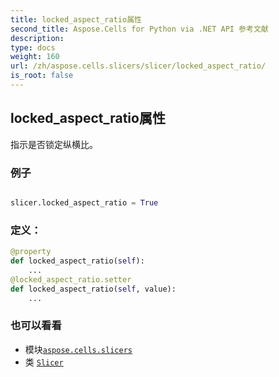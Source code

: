 ```yaml
---
title: locked_aspect_ratio属性
second_title: Aspose.Cells for Python via .NET API 参考文献
description:
type: docs
weight: 160
url: /zh/aspose.cells.slicers/slicer/locked_aspect_ratio/
is_root: false
---
```

## locked_aspect_ratio属性

指示是否锁定纵横比。

### 例子

```python

slicer.locked_aspect_ratio = True

```
### 定义：
```python
@property
def locked_aspect_ratio(self):
    ...
@locked_aspect_ratio.setter
def locked_aspect_ratio(self, value):
    ...
```

### 也可以看看
* 模块[`aspose.cells.slicers`](../../)
* 类 [`Slicer`](/cells/python-net/zh/aspose.cells.slicers/slicer)
